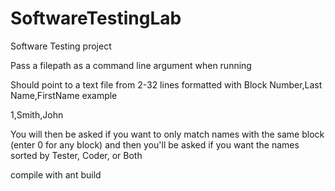 # SoftwareTestingLab
Software Testing project

Pass a filepath as a command line argument when running

Should point to a text file from 2-32 lines formatted with Block Number,Last Name,FirstName example

1,Smith,John

You will then be asked if you want to only match names with the same block (enter 0 for any block) and then you'll be asked if you want the names sorted by Tester, Coder, or Both

compile with ant build

